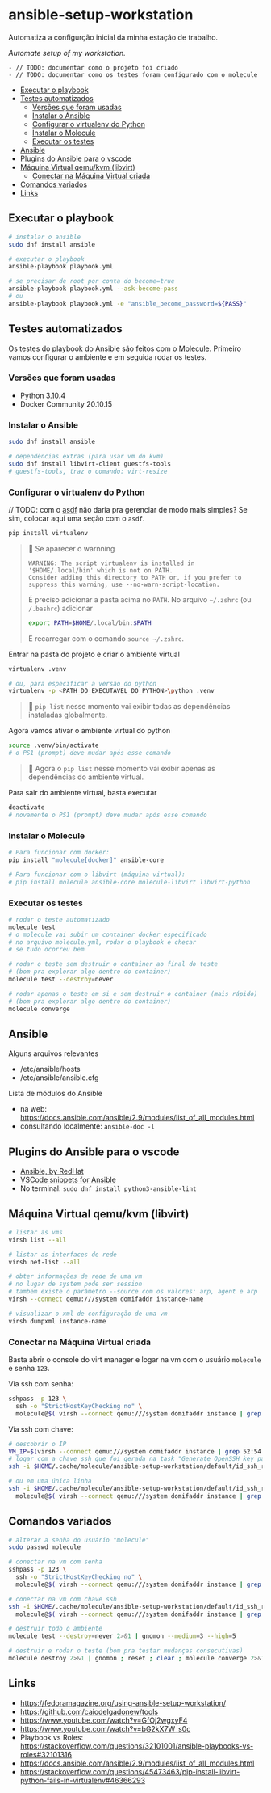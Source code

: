 # ansible-setup-workstation <!-- omit in toc -->

Automatiza a configurção inicial da minha estação de trabalho.

_Automate setup of my workstation._

```raw
- // TODO: documentar como o projeto foi criado
- // TODO: documentar como os testes foram configurado com o molecule
```

- [Executar o playbook](#executar-o-playbook)
- [Testes automatizados](#testes-automatizados)
  - [Versões que foram usadas](#versões-que-foram-usadas)
  - [Instalar o Ansible](#instalar-o-ansible)
  - [Configurar o virtualenv do Python](#configurar-o-virtualenv-do-python)
  - [Instalar o Molecule](#instalar-o-molecule)
  - [Executar os testes](#executar-os-testes)
- [Ansible](#ansible)
- [Plugins do Ansible para o vscode](#plugins-do-ansible-para-o-vscode)
- [Máquina Virtual qemu/kvm (libvirt)](#máquina-virtual-qemukvm-libvirt)
  - [Conectar na Máquina Virtual criada](#conectar-na-máquina-virtual-criada)
- [Comandos variados](#comandos-variados)
- [Links](#links)

## Executar o playbook

```bash
# instalar o ansible
sudo dnf install ansible

# executar o playbook
ansible-playbook playbook.yml

# se precisar de root por conta do become=true
ansible-playbook playbook.yml --ask-become-pass
# ou
ansible-playbook playbook.yml -e "ansible_become_password=${PASS}"
```

## Testes automatizados

Os testes do playbook do Ansible são feitos com o [Molecule](https://molecule.readthedocs.io/en/latest/). Primeiro vamos configurar o ambiente e em seguida rodar os testes.

### Versões que foram usadas

- Python 3.10.4
- Docker Community 20.10.15

### Instalar o Ansible

```bash
sudo dnf install ansible

# dependências extras (para usar vm do kvm)
sudo dnf install libvirt-client guestfs-tools
# guestfs-tools, traz o comando: virt-resize
```

### Configurar o virtualenv do Python

// TODO: com o [asdf](https://github.com/asdf-vm/asdf) não daria pra gerenciar de modo mais simples? Se sim, colocar aqui uma seção com o `asdf`.

```bash
pip install virtualenv
```

> 📝 Se aparecer o warnning
>
> ```log
> WARNING: The script virtualenv is installed in '$HOME/.local/bin' which is not on PATH.
> Consider adding this directory to PATH or, if you prefer to suppress this warning, use --no-warn-script-location.
> ```
>
> É preciso adicionar a pasta acima no `PATH`. No arquivo `~/.zshrc` (ou `/.bashrc`) adicionar
>
> ```bash
> export PATH=$HOME/.local/bin:$PATH
> ```
>
> E recarregar com o comando `source ~/.zshrc`.

Entrar na pasta do projeto e criar o ambiente virtual

```bash
virtualenv .venv

# ou, para especificar a versão do python
virtualenv -p <PATH_DO_EXECUTAVEL_DO_PYTHON>\python .venv
```

> 📝 `pip list` nesse momento vai exibir todas as dependências instaladas globalmente.

Agora vamos ativar o ambiente virtual do python

```zsh
source .venv/bin/activate
# o PS1 (prompt) deve mudar após esse comando
```

> 📝 Agora o `pip list` nesse momento vai exibir apenas as dependências do ambiente virtual.

Para sair do ambiente virtual, basta executar

```bash
deactivate
# novamente o PS1 (prompt) deve mudar após esse comando
```

### Instalar o Molecule

```zsh
# Para funcionar com docker:
pip install "molecule[docker]" ansible-core

# Para funcionar com o libvirt (máquina virtual):
# pip install molecule ansible-core molecule-libvirt libvirt-python
```

### Executar os testes

```bash
# rodar o teste automatizado
molecule test
# o molecule vai subir um container docker especificado
# no arquivo molecule.yml, rodar o playbook e checar
# se tudo ocorreu bem

# rodar o teste sem destruir o container ao final do teste
# (bom pra explorar algo dentro do container)
molecule test --destroy=never

# rodar apenas o teste em si e sem destruir o container (mais rápido)
# (bom pra explorar algo dentro do container)
molecule converge
```

## Ansible

Alguns arquivos relevantes

- /etc/ansible/hosts
- /etc/ansible/ansible.cfg

Lista de módulos do Ansible

- na web: <https://docs.ansible.com/ansible/2.9/modules/list_of_all_modules.html>
- consultando localmente: `ansible-doc -l`

## Plugins do Ansible para o vscode

- [Ansible, by RedHat](https://marketplace.visualstudio.com/items?itemName=redhat.ansible)
- [VSCode snippets for Ansible](https://marketplace.visualstudio.com/items?itemName=MattiasBaake.vscode-snippets-for-ansible)
- No terminal: `sudo dnf install python3-ansible-lint`

## Máquina Virtual qemu/kvm (libvirt)

```bash
# listar as vms
virsh list --all

# listar as interfaces de rede
virsh net-list --all

# obter informações de rede de uma vm
# no lugar de system pode ser session
# também existe o parâmetro --source com os valores: arp, agent e arp
virsh --connect qemu:///system domifaddr instance-name

# visualizar o xml de configuração de uma vm
virsh dumpxml instance-name
```

### Conectar na Máquina Virtual criada

Basta abrir o console do virt manager e logar na vm com o usuário `molecule` e senha `123`.

Via ssh com senha:

```bash
sshpass -p 123 \
  ssh -o "StrictHostKeyChecking no" \
  molecule@$( virsh --connect qemu:///system domifaddr instance | grep 52:54:00:ab:cd: | awk '{ print $4 }' | sed 's/\/.*//' )
```

Via ssh com chave:

```bash
# descobrir o IP
VM_IP=$(virsh --connect qemu:///system domifaddr instance | grep 52:54:00:ab:cd:)
# logar com a chave ssh que foi gerada na task "Generate OpenSSH key pair"
ssh -i $HOME/.cache/molecule/ansible-setup-workstation/default/id_ssh_rsa molecule@$VM_IP

# ou em uma única linha
ssh -i $HOME/.cache/molecule/ansible-setup-workstation/default/id_ssh_rsa \
  molecule@$( virsh --connect qemu:///system domifaddr instance | grep 52:54:00:ab:cd: | awk '{ print $4 }' | sed 's/\/.*//' )
```

## Comandos variados

```bash
# alterar a senha do usuário "molecule"
sudo passwd molecule

# conectar na vm com senha
sshpass -p 123 \
  ssh -o "StrictHostKeyChecking no" \
  molecule@$( virsh --connect qemu:///system domifaddr instance | grep 52:54:00:ab:cd: | awk '{ print $4 }' | sed 's/\/.*//' )

# conectar na vm com chave ssh
ssh -i $HOME/.cache/molecule/ansible-setup-workstation/default/id_ssh_rsa \
  molecule@$( virsh --connect qemu:///system domifaddr instance | grep 52:54:00:ab:cd: | awk '{ print $4 }' | sed 's/\/.*//' )

# destruir todo o ambiente
molecule test --destroy=never 2>&1 | gnomon --medium=3 --high=5

# destruir e rodar o teste (bom pra testar mudanças consecutivas)
molecule destroy 2>&1 | gnomon ; reset ; clear ; molecule converge 2>&1 | gnomon --medium=3 --high=5
```

## Links

- <https://fedoramagazine.org/using-ansible-setup-workstation/>
- <https://github.com/caiodelgadonew/tools>
- <https://www.youtube.com/watch?v=GfOj2wgxyF4>
- <https://www.youtube.com/watch?v=bG2kX7W_s0c>
- Playbook vs Roles: <https://stackoverflow.com/questions/32101001/ansible-playbooks-vs-roles#32101316>
- <https://docs.ansible.com/ansible/2.9/modules/list_of_all_modules.html>
- <https://stackoverflow.com/questions/45473463/pip-install-libvirt-python-fails-in-virtualenv#46366293>
